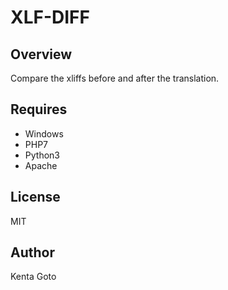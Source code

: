 # XLF-DIFF

## Overview
Compare the xliffs before and after the translation.  

## Requires
- Windows
- PHP7
- Python3
- Apache


## License
MIT

## Author
Kenta Goto

